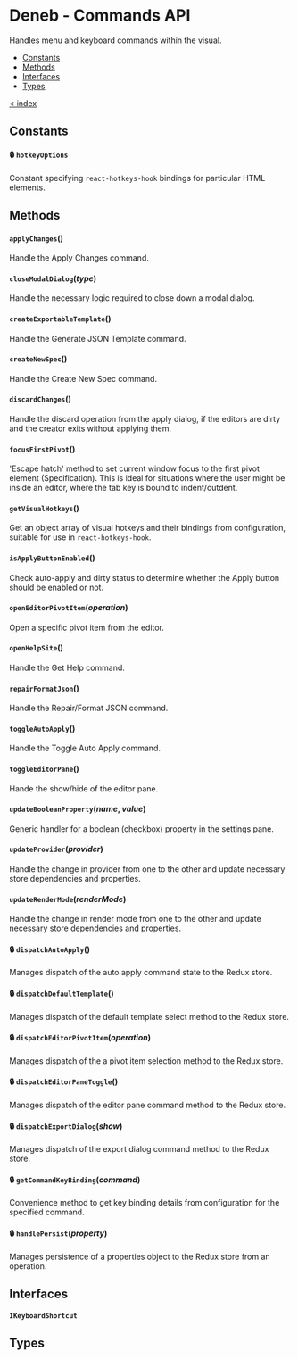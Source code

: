 # Deneb - Commands API

Handles menu and keyboard commands within the visual.

-   [Constants](#constants)
-   [Methods](#methods)
-   [Interfaces](#interfaces)
-   [Types](#types)

[< index](../README.md)

## Constants

#### 🔒 `hotkeyOptions`

Constant specifying `react-hotkeys-hook` bindings for particular HTML elements.

## Methods

#### `applyChanges`()

Handle the Apply Changes command.

#### `closeModalDialog`(_type_)

Handle the necessary logic required to close down a modal dialog.

#### `createExportableTemplate`()

Handle the Generate JSON Template command.

#### `createNewSpec`()

Handle the Create New Spec command.

#### `discardChanges`()

Handle the discard operation from the apply dialog, if the editors are dirty and the creator exits without applying them.

#### `focusFirstPivot`()

'Escape hatch' method to set current window focus to the first pivot element (Specification). This is ideal for situations where the user might be inside an editor, where the tab key is bound to indent/outdent.

#### `getVisualHotkeys`()

Get an object array of visual hotkeys and their bindings from configuration, suitable for use in `react-hotkeys-hook`.

#### `isApplyButtonEnabled`()

Check auto-apply and dirty status to determine whether the Apply button should be enabled or not.

#### `openEditorPivotItem`(_operation_)

Open a specific pivot item from the editor.

#### `openHelpSite`()

Handle the Get Help command.

#### `repairFormatJson`()

Handle the Repair/Format JSON command.

#### `toggleAutoApply`()

Handle the Toggle Auto Apply command.

#### `toggleEditorPane`()

Hande the show/hide of the editor pane.

#### `updateBooleanProperty`(_name_, _value_)

Generic handler for a boolean (checkbox) property in the settings pane.

#### `updateProvider`(_provider_)

Handle the change in provider from one to the other and update necessary store dependencies and properties.

#### `updateRenderMode`(_renderMode_)

Handle the change in render mode from one to the other and update necessary store dependencies and properties.

#### 🔒 `dispatchAutoApply`()

Manages dispatch of the auto apply command state to the Redux store.

#### 🔒 `dispatchDefaultTemplate`()

Manages dispatch of the default template select method to the Redux store.

#### 🔒 `dispatchEditorPivotItem`(_operation_)

Manages dispatch of the a pivot item selection method to the Redux store.

#### 🔒 `dispatchEditorPaneToggle`()

Manages dispatch of the editor pane command method to the Redux store.

#### 🔒 `dispatchExportDialog`(_show_)

Manages dispatch of the export dialog command method to the Redux store.

#### 🔒 `getCommandKeyBinding`(_command_)

Convenience method to get key binding details from configuration for the specified command.

#### 🔒 `handlePersist`(_property_)

Manages persistence of a properties object to the Redux store from an operation.

## Interfaces

#### `IKeyboardShortcut`

## Types
